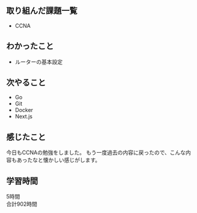 ## 取り組んだ課題一覧
- CCNA

## わかったこと
- ルーターの基本設定

## 次やること
- Go
- Git
- Docker
- Next.js

## 感じたこと
今日もCCNAの勉強をしました。
もう一度過去の内容に戻ったので、こんな内容もあったなと懐かしい感じがします。

## 学習時間
5時間<br />
合計902時間

